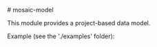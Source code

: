 # mosaic-model

This module provides a project-based data model.
 
Example (see the './examples' folder):
```JavaScript

```